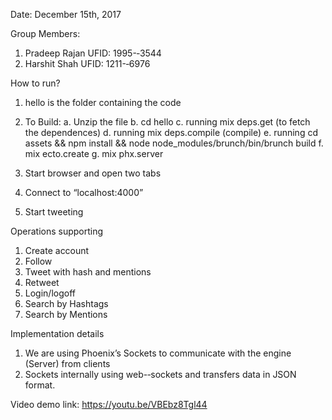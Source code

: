 Date: December 15th, 2017

Group Members:
1. Pradeep Rajan UFID: 1995-­‐3544
2. Harshit Shah UFID: 1211-­‐6976

How to run?
1. hello is the folder containing the code

2. To Build:
a. Unzip the file
b. cd hello
c. running mix deps.get (to fetch the dependences)
d. running mix deps.compile (compile)
e. running cd assets && npm install && node node_modules/brunch/bin/brunch build
f. mix ecto.create
g. mix phx.server

3. Start browser and open two tabs
4. Connect to “localhost:4000”
5. Start tweeting 

Operations supporting
1. Create account
2. Follow
3. Tweet with hash and mentions
4. Retweet
5. Login/logoff
6. Search by Hashtags
7. Search by Mentions

Implementation details
1. We are using Phoenix’s Sockets to communicate with the engine (Server) from clients
2. Sockets internally using web-­‐sockets and transfers data in JSON format.

Video demo link:
https://youtu.be/VBEbz8Tgl44

